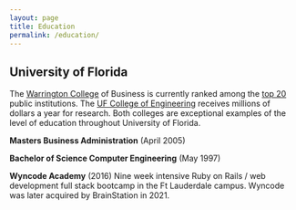 ```yaml
---
layout: page
title: Education
permalink: /education/
---
```


## University of Florida
The [Warrington College](https://warrington.ufl.edu/) of Business is currently ranked among the [top 20](https://news.warrington.ufl.edu/rankings/) public institutions. The [UF College of Engineering](https://www.eng.ufl.edu/) receives millions of dollars a year for research. Both colleges are exceptional examples of the level of education throughout University of Florida.

**Masters Business Administration** (April 2005)

**Bachelor of Science Computer Engineering** (May 1997)

**Wyncode Academy** (2016) Nine week intensive Ruby on Rails / web development full stack bootcamp in the Ft Lauderdale campus. Wyncode was later acquired by BrainStation in 2021.


